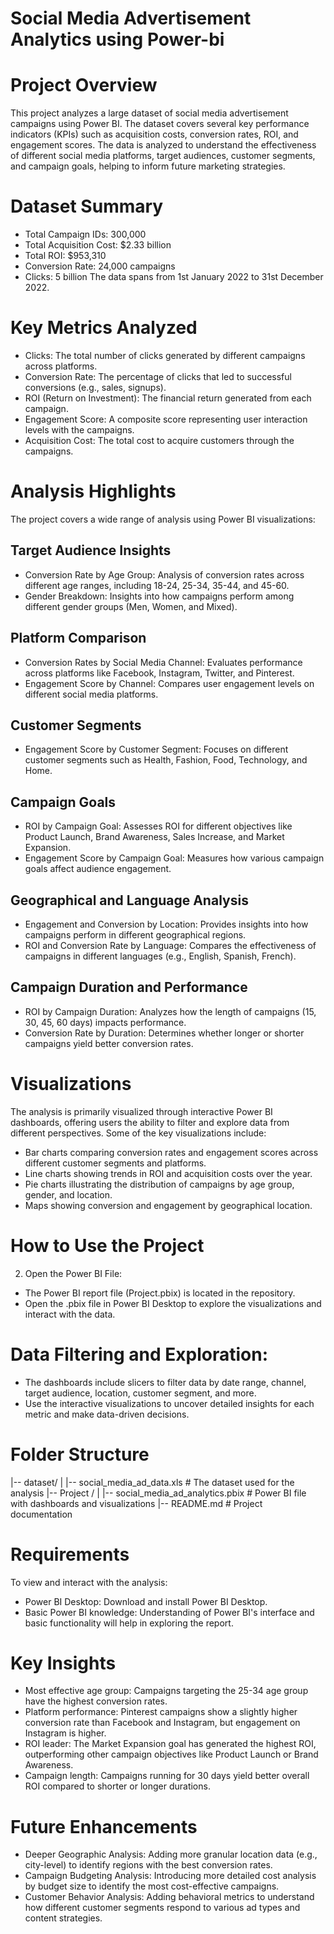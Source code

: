 # Social Media Advertisement Analytics using Power-bi
# Project Overview
This project analyzes a large dataset of social media advertisement campaigns using Power BI. The dataset covers several key performance indicators (KPIs) such as acquisition costs, conversion rates, ROI, and engagement scores. The data is analyzed to understand the effectiveness of different social media platforms, target audiences, customer segments, and campaign goals, helping to inform future marketing strategies.
# Dataset Summary
+ Total Campaign IDs: 300,000
+ Total Acquisition Cost: $2.33 billion
+	Total ROI: $953,310
+	Conversion Rate: 24,000 campaigns
+	Clicks: 5 billion
The data spans from 1st January 2022 to 31st December 2022.
# Key Metrics Analyzed
+	Clicks: The total number of clicks generated by different campaigns across platforms.
+	Conversion Rate: The percentage of clicks that led to successful conversions (e.g., sales, signups).
+	ROI (Return on Investment): The financial return generated from each campaign.
+	Engagement Score: A composite score representing user interaction levels with the campaigns.
+	Acquisition Cost: The total cost to acquire customers through the campaigns.
# Analysis Highlights
The project covers a wide range of analysis using Power BI visualizations:
## Target Audience Insights
+ Conversion Rate by Age Group: Analysis of conversion rates across different age ranges, including 18-24, 25-34, 35-44, and 45-60.
+	Gender Breakdown: Insights into how campaigns perform among different gender groups (Men, Women, and Mixed).
## Platform Comparison
+	Conversion Rates by Social Media Channel: Evaluates performance across platforms like Facebook, Instagram, Twitter, and Pinterest.
+	Engagement Score by Channel: Compares user engagement levels on different social media platforms.
## Customer Segments
+	Engagement Score by Customer Segment: Focuses on different customer segments such as Health, Fashion, Food, Technology, and Home.
## Campaign Goals
+	ROI by Campaign Goal: Assesses ROI for different objectives like Product Launch, Brand Awareness, Sales Increase, and Market Expansion.
+	Engagement Score by Campaign Goal: Measures how various campaign goals affect audience engagement.
## Geographical and Language Analysis
+	Engagement and Conversion by Location: Provides insights into how campaigns perform in different geographical regions.
+	ROI and Conversion Rate by Language: Compares the effectiveness of campaigns in different languages (e.g., English, Spanish, French).
## Campaign Duration and Performance
+	ROI by Campaign Duration: Analyzes how the length of campaigns (15, 30, 45, 60 days) impacts performance.
+	Conversion Rate by Duration: Determines whether longer or shorter campaigns yield better conversion rates.
# Visualizations
The analysis is primarily visualized through interactive Power BI dashboards, offering users the ability to filter and explore data from different perspectives. Some of the key visualizations include:
+	Bar charts comparing conversion rates and engagement scores across different customer segments and platforms.
+	Line charts showing trends in ROI and acquisition costs over the year.
+	Pie charts illustrating the distribution of campaigns by age group, gender, and location.
+	Maps showing conversion and engagement by geographical location.
# How to Use the Project
2.	Open the Power BI File:
+	The Power BI report file (Project.pbix) is located in the repository.
+	Open the .pbix file in Power BI Desktop to explore the visualizations and interact with the data.
# Data Filtering and Exploration:
+	The dashboards include slicers to filter data by date range, channel, target audience, location, customer segment, and more.
+	Use the interactive visualizations to uncover detailed insights for each metric and make data-driven decisions.
# Folder Structure
|-- dataset/
|   |-- social_media_ad_data.xls  # The dataset used for the analysis
|-- Project /
|   |-- social_media_ad_analytics.pbix  # Power BI file with dashboards and visualizations
|-- README.md  # Project documentation
# Requirements
To view and interact with the analysis:
+	Power BI Desktop: Download and install Power BI Desktop.
+	Basic Power BI knowledge: Understanding of Power BI's interface and basic functionality will help in exploring the report.
# Key Insights
+	Most effective age group: Campaigns targeting the 25-34 age group have the highest conversion rates.
+	Platform performance: Pinterest campaigns show a slightly higher conversion rate than Facebook and Instagram, but engagement on Instagram is higher.
+	ROI leader: The Market Expansion goal has generated the highest ROI, outperforming other campaign objectives like Product Launch or Brand Awareness.
+	Campaign length: Campaigns running for 30 days yield better overall ROI compared to shorter or longer durations.
# Future Enhancements
+	Deeper Geographic Analysis: Adding more granular location data (e.g., city-level) to identify regions with the best conversion rates.
+ Campaign Budgeting Analysis: Introducing more detailed cost analysis by budget size to identify the most cost-effective campaigns.
+	Customer Behavior Analysis: Adding behavioral metrics to understand how different customer segments respond to various ad types and content strategies.


